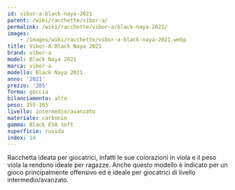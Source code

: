 ```yaml
---
id: vibor-a-black-naya-2021
parent: /wiki/racchette/vibor-a/
permalink: /wiki/racchette/vibor-a/black-naya-2021/
images:
    - /images/wiki/racchette/vibor-a-black-naya-2021.webp
title: Vibor-A Black Naya 2021
brand: vibor-a
model: Black Naya 2021
marca: vibor-a
modello: Black Naya 2021
anno: '2021'
prezzo: '285'
forma: goccia
bilanciamento: alto
peso: 355-365
livello: intermedio/avanzato
materiale: carbonio
gomma: Black EVA Soft
superficie: ruvida
index: 14
---
```

Racchetta ideata per giocatrici, infatti le sue colorazioni in viola e il peso viola la rendono ideale per ragazze. Anche questo modello è indicato per un gioco principalmente offensivo ed è ideale per giocatrici di livello intermedio/avanzato.